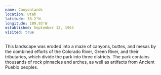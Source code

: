 ```yaml
---
name: Canyonlands
location: Utah
latitude: 38.2°N
longitude: 109.93°W
established: September 12, 1964
visited: true
---
```


This landscape was eroded into a maze of canyons, buttes, and mesas by the combined efforts of the Colorado River, Green River, and their tributaries, which divide the park into three districts. The park contains thousands of rock pinnacles and arches, as well as artifacts from Ancient Pueblo peoples.
